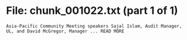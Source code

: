 ﻿# File: chunk_001022.txt (part 1 of 1)
```
Asia-Pacific Community Meeting speakers Sajal Islam, Audit Manager, UL, and David McGregor, Manager ... READ MORE
```

